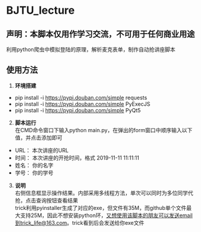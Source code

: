 # BJTU_lecture
## 声明：本脚本仅用作学习交流，不可用于任何商业用途
利用python爬虫中模拟登陆的原理，解析麦克表单，制作自动抢讲座脚本  

## 使用方法  
1. **环境搭建**  
  * pip install -i https://pypi.douban.com/simple requests  
  * pip install -i https://pypi.douban.com/simple PyExecJS  
  * pip install -i https://pypi.douban.com/simple PyQt5  
2. **脚本运行**  
在CMD命令窗口下输入python main.py，在弹出的form窗口中顺序输入以下值，并点击添加即可
  * URL： 本次讲座的URL  
  * 时间： 本次讲座的开抢时间，格式 2019-11-11 11:11:11  
  * 姓名： 你的名字  
  * 学号： 你的学号  
3. **说明**  
右侧信息框显示操作结果。内部采用多线程方法，单次可以同时为多位同学代抢，点击查询按钮查看结果  
trick利用pyinstaller生成了对应的exe，但文件有35M，而github单个文件最大支持25M，因此不想安装python环，又想使用该脚本的朋友可以发送email到trick_life@163.com。trick看到后会发送给你exe文件


